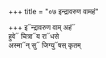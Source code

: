 +++
title = "०७ इन्द्रावरुण वामहं"

+++
इ᳓न्द्रावरुण वाम् अहं᳓  
हुवे᳓ चित्रा᳓य रा᳓धसे  
अस्मा᳓न् सु᳓ जिग्यु᳓षस् कृतम्
